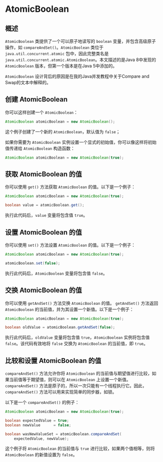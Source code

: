 # AtomicBoolean

## 概述
`AtomicBoolean` 类提供了一个可以原子地读写的 `boolean` 变量，并包含高级原子操作，如 `compareAndSet()`。`AtomicBoolean` 类位于 `java.util.concurrent.atomic` 包中，因此完整类名是 `java.util.concurrent.atomic.AtomicBoolean`。本文描述的是Java 8中发现的 `AtomicBoolean` 版本，但第一个版本是在Java 5中添加的。

`AtomicBoolean` 设计背后的原因是在我的Java并发教程中关于Compare and Swap的文本中解释的。

## 创建 AtomicBoolean
你可以这样创建一个 `AtomicBoolean`：

```java
AtomicBoolean atomicBoolean = new AtomicBoolean();

```

这个例子创建了一个新的 `AtomicBoolean`，默认值为 `false`；

如果你需要为 `AtomicBoolean` 实例设置一个显式的初始值，你可以像这样将初始值传递给 `AtomicBoolean` 构造函数：

```java
AtomicBoolean atomicBoolean = new AtomicBoolean(true);

```

## 获取 AtomicBoolean 的值
你可以使用 `get()` 方法获取 `AtomicBoolean` 的值。以下是一个例子：

```java
AtomicBoolean atomicBoolean = new AtomicBoolean(true);

boolean value = atomicBoolean.get();

```

执行此代码后，`value` 变量将包含值 `true`。

## 设置 AtomicBoolean 的值
你可以使用 `set()` 方法设置 `AtomicBoolean` 的值。以下是一个例子：

```java
AtomicBoolean atomicBoolean = new AtomicBoolean(true);

atomicBoolean.set(false);

```

执行此代码后，`AtomicBoolean` 变量将包含值 `false`。

## 交换 AtomicBoolean 的值
你可以使用 `getAndSet()` 方法交换 `AtomicBoolean` 的值。
`getAndSet()` 方法返回 `AtomicBoolean` 的当前值，并为其设置一个新值。以下是一个例子：

```java
AtomicBoolean atomicBoolean = new AtomicBoolean(true);

boolean oldValue = atomicBoolean.getAndSet(false);

```

执行此代码后，`oldValue` 变量将包含值 `true`，`AtomicBoolean` 实例将包含值 `false`。该代码有效地将 `false` 交换为 `AtomicBoolean` 的当前值，即 `true`。

## 比较和设置 AtomicBoolean 的值
`compareAndSet()` 方法允许你将 `AtomicBoolean` 的当前值与期望值进行比较，如果当前值等于期望值，则可以在 `AtomicBoolean` 上设置一个新值。`compareAndSet()` 方法是原子的，所以一次只能有一个线程执行它。因此，`compareAndSet()` 方法可以用来实现简单的同步器，如锁。

以下是一个 `compareAndSet()` 的例子：

```java
AtomicBoolean atomicBoolean = new AtomicBoolean(true);

boolean expectedValue = true;
boolean newValue      = false;

boolean wasNewValueSet = atomicBoolean.compareAndSet(
    expectedValue, newValue);

```

这个例子将 `AtomicBoolean` 的当前值与 `true` 进行比较，如果两个值相等，则将 `AtomicBoolean` 的新值设置为 `false`。

